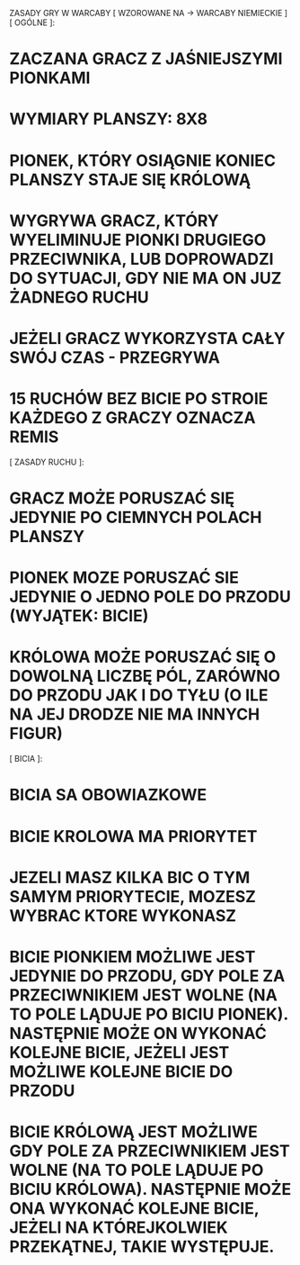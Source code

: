 ZASADY GRY W WARCABY [ WZOROWANE NA -> WARCABY NIEMIECKIE ] 
[ OGÓLNE ]:
# ZACZANA GRACZ Z JAŚNIEJSZYMI PIONKAMI
# WYMIARY PLANSZY: 8X8
# PIONEK, KTÓRY OSIĄGNIE KONIEC PLANSZY STAJE SIĘ KRÓLOWĄ
# WYGRYWA GRACZ, KTÓRY WYELIMINUJE PIONKI DRUGIEGO PRZECIWNIKA, LUB DOPROWADZI DO SYTUACJI, GDY NIE MA ON JUZ ŻADNEGO RUCHU
# JEŻELI GRACZ WYKORZYSTA CAŁY SWÓJ CZAS - PRZEGRYWA
# 15 RUCHÓW BEZ BICIE PO STROIE KAŻDEGO Z GRACZY OZNACZA REMIS
[ ZASADY RUCHU ]:
# GRACZ MOŻE PORUSZAĆ SIĘ JEDYNIE PO CIEMNYCH POLACH PLANSZY
# PIONEK MOZE PORUSZAĆ  SIE JEDYNIE O JEDNO POLE DO PRZODU (WYJĄTEK: BICIE)
# KRÓLOWA MOŻE PORUSZAĆ SIĘ O DOWOLNĄ LICZBĘ PÓL, ZARÓWNO DO PRZODU JAK I DO TYŁU (O ILE NA JEJ DRODZE NIE MA INNYCH FIGUR)
[ BICIA ]:
# BICIA SA OBOWIAZKOWE
# BICIE KROLOWA MA PRIORYTET
# JEZELI MASZ KILKA BIC O TYM SAMYM PRIORYTECIE, MOZESZ WYBRAC KTORE WYKONASZ
# BICIE PIONKIEM MOŻLIWE JEST JEDYNIE DO PRZODU, GDY POLE ZA PRZECIWNIKIEM JEST WOLNE (NA TO POLE LĄDUJE PO BICIU PIONEK). NASTĘPNIE MOŻE ON WYKONAĆ KOLEJNE BICIE, JEŻELI JEST MOŻLIWE KOLEJNE BICIE DO PRZODU
# BICIE KRÓLOWĄ JEST MOŻLIWE GDY POLE ZA PRZECIWNIKIEM JEST WOLNE (NA TO POLE LĄDUJE PO BICIU KRÓLOWA). NASTĘPNIE MOŻE ONA WYKONAĆ KOLEJNE BICIE, JEŻELI NA KTÓREJKOLWIEK PRZEKĄTNEJ, TAKIE WYSTĘPUJE.
